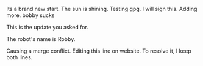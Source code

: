 Its a brand new start.
The sun is shining.
Testing gpg.
I will sign this.
Adding more.
bobby sucks


This is the update you asked for.

The robot's name is Robby.

Causing a merge conflict.
Editing this line on website.
To resolve it, I keep both lines.
